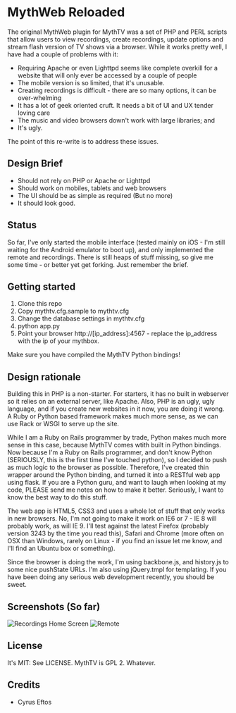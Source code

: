 # MythWeb Reloaded

The original MythWeb plugin for MythTV was a set of PHP and PERL scripts that allow users to view recordings, create recordings, update options and stream flash version of TV shows via a browser. While it works pretty well, I have had a couple of problems with it:

* Requiring Apache or even Lighttpd seems like complete overkill for a website that will only ever be accessed by a couple of people
* The mobile version is so limited, that it's unusable.
* Creating recordings is difficult - there are so many options, it can be over-whelming
* It has a lot of geek oriented cruft. It needs a bit of UI and UX tender loving care
* The music and video browsers down't work with large libraries; and
* It's ugly.

The point of this re-write is to address these issues.

## Design Brief

* Should not rely on PHP or Apache or Lighttpd
* Should work on mobiles, tablets and web browsers
* The UI should be as simple as required (But no more)
* It should look good.

## Status

So far, I've only started the mobile interface (tested mainly on iOS - I'm still waiting for the Android emulator to boot up), and only implemented the remote and recordings. There is still heaps of stuff missing, so give me some time - or better yet get forking. Just remember the brief.

## Getting started

1. Clone this repo
2. Copy mythtv.cfg.sample to mythtv.cfg
3. Change the database settings in mythtv.cfg
4. python app.py
5. Point your browser http://[ip_address]:4567 - replace the ip_address with the ip of your mythbox.

Make sure you have compiled the MythTV Python bindings!

## Design rationale

Building this in PHP is a non-starter. For starters, it has no built in webserver so it relies on an external server, like Apache. Also, PHP is an ugly, ugly language, and if you create new websites in it now, you are doing it wrong. A Ruby or Python based framework makes much more sense, as we can use Rack or WSGI to serve up the site.

While I am a Ruby on Rails programmer by trade, Python makes much more sense in this case, because MythTV comes wtith built in Python bindings. Now because I'm a Ruby on Rails programmer, and don't know Python (SERIOUSLY, this is the first time I've touched python), so I decided to push as much logic to the browser as possible. Therefore, I've created thin wrapper around the Python binding, and turned it into a RESTful web app using flask. If you are a Python guru, and want to laugh when looking at my code, PLEASE send me notes on how to make it better. Seriously, I want to know the best way to do this stuff.

The web app is HTML5, CSS3 and uses a whole lot of stuff that only works in new browsers. No, I'm not going to make it work on IE6 or 7 - IE 8 will probably work, as will IE 9. I'll test against the latest Firefox (probably version 3243 by the time you read this), Safari and Chrome (more often on OSX than Windows, rarely on Linux - if you find an issue let me know, and I'll find an Ubuntu box or something).

Since the browser is doing the work, I'm using backbone.js, and history.js to some nice pushState URLs. I'm also using jQuery.tmpl for templating. If you have been doing any serious web development recently, you should be sweet.

## Screenshots (So far)

![Recordings Home Screen](http://dl.dropbox.com/u/26498/mythweb/screenshots/recordings.png)
![Remote](http://dl.dropbox.com/u/26498/mythweb/screenshots/recordings.png)

## License 

It's MIT: See LICENSE. MythTV is GPL 2. Whatever.

## Credits

* Cyrus Eftos
